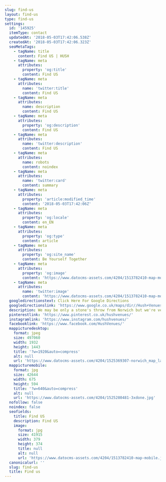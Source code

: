 ```yaml
---
slug: find-us
layout: find-us
type: find-us
settings:
  id: '145925'
  itemType: contact
  updatedAt: '2018-05-03T17:42:06.538Z'
  createdAt: '2018-05-03T17:42:06.323Z'
  seoMetaTags:
    - tagName: title
      content: Find US | HUSH
    - tagName: meta
      attributes:
        property: 'og:title'
        content: Find US
    - tagName: meta
      attributes:
        name: 'twitter:title'
        content: Find US
    - tagName: meta
      attributes:
        name: description
        content: Find US
    - tagName: meta
      attributes:
        property: 'og:description'
        content: Find US
    - tagName: meta
      attributes:
        name: 'twitter:description'
        content: Find US
    - tagName: meta
      attributes:
        name: robots
        content: noindex
    - tagName: meta
      attributes:
        name: 'twitter:card'
        content: summary
    - tagName: meta
      attributes:
        property: 'article:modified_time'
        content: '2018-05-03T17:42:06Z'
    - tagName: meta
      attributes:
        property: 'og:locale'
        content: en_EN
    - tagName: meta
      attributes:
        property: 'og:type'
        content: article
    - tagName: meta
      attributes:
        property: 'og:site_name'
        content: Be Yourself Together
    - tagName: meta
      attributes:
        property: 'og:image'
        content: 'https://www.datocms-assets.com/4204/1513782410-map-mobile.jpg'
    - tagName: meta
      attributes:
        name: 'twitter:image'
        content: 'https://www.datocms-assets.com/4204/1513782410-map-mobile.jpg'
  googledirectionstext: Click Here For Google Directions
  googledirectionslink: 'https://www.google.co.uk/maps/dir//Hush+Venues,+Colt''s+Lodge,+Fair+Lane,+Norwich+NR13+5FT,+United+Kingdom/@52.6123599,1.3197192,12z/data=!4m8!4m7!1m0!1m5!1m1!1s0x47d9fcaae9531fa3:0x258fff268f55fd8c!2m2!1d1.3897593!2d52.6123806?hl=en'
  description: We may be only a stone's throw from Norwich but we're very well hidden in the gentle folds of the Yare Valley...
  pinterestlink: 'https://www.pinterest.co.uk/hushvenues/'
  instagramlink: 'https://www.instagram.com/hushvenues/'
  facebooklink: 'https://www.facebook.com/HushVenues/'
  mappicturedesktop:
    format: jpeg
    size: 497060
    width: 1932
    height: 1443
    title: '?w=1920&auto=compress'
    alt: null
    url: 'https://www.datocms-assets.com/4204/1525369307-norwich_map_landscape.jpeg'
  mappicturemobile:
    format: jpg
    size: 42644
    width: 675
    height: 594
    title: '?w=640&auto=compress'
    alt: null
    url: 'https://www.datocms-assets.com/4204/1525280481-3xdone.jpg'
  nofollow: false
  noindex: false
  seofields:
    title: Find US
    description: Find US
    image:
      format: jpg
      size: 41915
      width: 379
      height: 374
      title: null
      alt: null
      url: 'https://www.datocms-assets.com/4204/1513782410-map-mobile.jpg'
  canonicalurl: ''
  slug: find-us
  title: Find us
---
```


